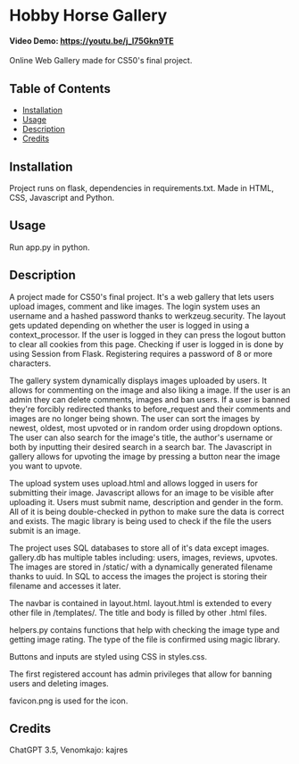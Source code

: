 # Hobby Horse Gallery

#### Video Demo: https://youtu.be/j_l75Gkn9TE
Online Web Gallery made for CS50's final project.

## Table of Contents

- [Installation](#installation)
- [Usage](#usage)
- [Description](#description)
- [Credits](#credits)

## Installation

Project runs on flask, dependencies in requirements.txt.
Made in HTML, CSS, Javascript and Python.

## Usage

Run app.py in python.

## Description

A project made for CS50's final project. 
It's a web gallery that lets users upload images, comment and like images.
The login system uses an username and a hashed password thanks to werkzeug.security.
The layout gets updated depending on whether the user is logged in using a context_processor.
If the user is logged in they can press the logout button to clear all cookies from this page.
Checking if user is logged in is done by using Session from Flask.
Registering requires a password of 8 or more characters.

The gallery system dynamically displays images uploaded by users. It allows for commenting on the image and also liking a image.
If the user is an admin they can delete comments, images and ban users. If a user is banned they're forcibly redirected thanks to before_request and their comments and images are no longer being shown.
The user can sort the images by newest, oldest, most upvoted or in random order using dropdown options.
The user can also search for the image's title, the author's username or both by inputting their desired search in a search bar.
The Javascript in gallery allows for upvoting the image by pressing a button near the image you want to upvote.

The upload system uses upload.html and allows logged in users for submitting their image. Javascript allows for an image to be visible after uploading it.
Users must submit name, description and gender in the form. All of it is being double-checked in python to make sure the data is correct and exists. The magic library is being used to check if the file the users submit is an image.

The project uses SQL databases to store all of it's data except images.
gallery.db has multiple tables including: users, images, reviews, upvotes.
The images are stored in /static/ with a dynamically generated filename thanks to uuid.
In SQL to access the images the project is storing their filename and accesses it later.

The navbar is contained in layout.html.
layout.html is extended to every other file in /templates/.
The title and body is filled by other .html files.

helpers.py contains functions that help with checking the image type and getting image rating.
The type of the file is confirmed using magic library.

Buttons and inputs are styled using CSS in styles.css.

The first registered account has admin privileges that allow for banning users and deleting images.

favicon.png is used for the icon.

## Credits

ChatGPT 3.5, 
Venomkajo: kajres
